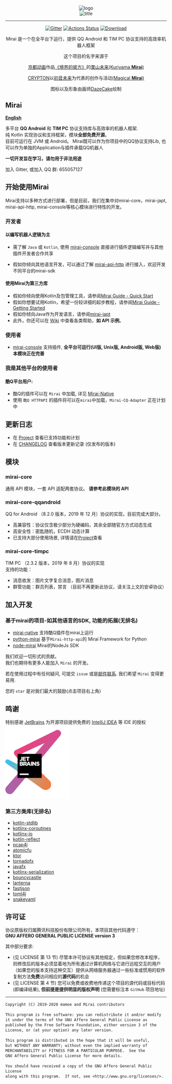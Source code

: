 <div align="center">
   <img width="160" src="http://img.mamoe.net/2020/02/16/a759783b42f72.png" alt="logo"></br>


   <img width="95" src="http://img.mamoe.net/2020/02/16/c4aece361224d.png" alt="title">

----

[![Gitter](https://badges.gitter.im/mamoe/mirai.svg)](https://gitter.im/mamoe/mirai?utm_source=badge&utm_medium=badge&utm_campaign=pr-badge)
[![Actions Status](https://github.com/mamoe/mirai/workflows/CI/badge.svg)](https://github.com/mamoe/mirai/actions)
[![Download](https://api.bintray.com/packages/him188moe/mirai/mirai-core/images/download.svg)](https://bintray.com/him188moe/mirai/mirai-core/)  

Mirai 是一个在全平台下运行，提供 QQ Android 和 TIM PC 协议支持的高效率机器人框架

这个项目的名字来源于
     <p><a href = "http://www.kyotoanimation.co.jp/">京都动画</a>作品<a href = "https://www.bilibili.com/bangumi/media/md3365/?from=search&seid=14448313700764690387">《境界的彼方》</a>的<a href = "https://zh.moegirl.org/zh-hans/%E6%A0%97%E5%B1%B1%E6%9C%AA%E6%9D%A5">栗山未来(Kuriyama <b>Mirai</b>)</a></p>
     <p><a href = "https://www.crypton.co.jp/">CRYPTON</a>以<a href = "https://www.crypton.co.jp/miku_eng">初音未来</a>为代表的创作与活动<a href = "https://magicalmirai.com/2019/index_en.html">(Magical <b>Mirai</b>)</a></p>
图标以及形象由画师<a href = "">DazeCake</a>绘制
</div>

## Mirai

**[English](README-eng.md)**  

多平台 **QQ Android** 和 **TIM PC** 协议支持库与高效率的机器人框架.   
纯 Kotlin 实现协议和支持框架，模块<b>全部免费开源</b>。  
目前可运行在 JVM 或 Android。
Mirai既可以作为你项目中的QQ协议支持Lib, 也可以作为单独的Application与插件承载QQ机器人

**一切开发旨在学习，请勿用于非法用途**  

加入 Gitter, 或加入 QQ 群: 655057127



## 开始使用Mirai

Mirai支持以多种方式进行部署，但是目前，我们在集中对mirai-core，mirai-japt, mirai-api-http, mirai-console等核心模块进行特性的开发。

### 开发者

#### 以编写机器人逻辑为主

- 需了解 `Java` 或 `Kotlin`, 使用 [mirai-console](https://github.com/mamoe/mirai/tree/master/mirai-console) 直接进行插件逻辑编写并与其他插件开发者合作共享

- 假如你倾向其他语言开发，可以通过了解 [mirai-api-http](https://github.com/mamoe/mirai/tree/master/mirai-api-http) 进行接入，欢迎开发不同平台的mirai-sdk

  

#### 使用Mirai为第三方库

- 假如你倾向使用Kotlin及包管理工具，请参阅[Mirai Guide - Quick Start](/docs/guide_quick_start.md)
- 假如你想要试用Kotlin，希望一份较详细的起步教程，请参阅[Mirai Guide - Getting Started](/docs/guide_getting_started.md)
- 假如你倾向Java作为开发语言，请参阅[mirai-japt](https://github.com/mamoe/mirai-japt)
- 此外，你还可以在 [Wiki](https://github.com/mamoe/mirai/wiki/Home) 中查看各类帮助，**如 API 示例**。



### 使用者

- [mirai-console](https://github.com/mamoe/mirai/tree/master/mirai-console) 支持插件, **全平台可运行(UI版, Unix版, Android版, Web版)** **本模块正在完善**



### 我是其他平台的使用者

#### 酷Q平台用户: 

- 酷Q的插件可以在 `Mirai` 中加载, 详见 [Mirai-Native](https://github.com/iTXTech/mirai-native)
- 使用 `酷Q HTTPAPI` 的插件将可以在`mirai`中加载，`Mirai-CQ-Adapter` 正在计划中



## 更新日志

* 在 [Project](https://github.com/mamoe/mirai/projects/3) 查看已支持功能和计划
* 在 [CHANGELOG](https://github.com/mamoe/mirai/blob/master/CHANGELOG.md) 查看版本更新记录 (仅发布的版本)



## 模块

### mirai-core

通用 API 模块，一套 API 适配两套协议。
**请参考此模块的 API**  

### mirai-core-qqandroid

  QQ for Android （8.2.0 版本，2019 年 12 月）协议的实现，目前完成大部分。   

  - 高兼容性：协议仅含极少部分为硬编码，其余全部随官方方式动态生成
  - 高安全性：密匙随机，ECDH 动态计算
  - 已支持大部分使用场景, 详情请在[Project](https://github.com/mamoe/mirai/projects/3)查看

### mirai-core-timpc

TIM PC （2.3.2 版本，2019 年 8 月）协议的实现  
支持的功能： 

- 消息收发：图片文字复合消息，图片消息
- 群管功能：群员列表，禁言
  （目前不再更新此协议，请关注上文的安卓协议）



## 加入开发

### 基于mirai的项目-如其他语言的SDK, 功能的拓展(无排名)

- [mirai-native](https://github.com/iTXTech/mirai-native) 支持酷Q插件在mirai上运行
- [python-mirai](https://github.com/Chenwe-i-lin/python-mirai) 基于`Mirai-http-api`的 Mirai Framework for Python
- [node-mirai](https://github.com/RedBeanN/node-mirai) Mirai的NodeJs SDK

我们欢迎一切形式的贡献。  
我们也期待有更多人能加入 `Mirai` 的开发。  

若在使用过程中有任何疑问, 可提交 `issue` 或是[邮件联系](mailto:support@mamoe.net). 我们希望 `Mirai` 变得更易用.

您的 `star` 是对我们最大的鼓励(点击项目右上角)



## 鸣谢

特别感谢 [JetBrains](https://www.jetbrains.com/?from=mirai) 为开源项目提供免费的 [IntelliJ IDEA](https://www.jetbrains.com/idea/?from=mirai) 等 IDE 的授权  
[<img src=".github/jetbrains-variant-3.png" width="200"/>](https://www.jetbrains.com/?from=mirai)

### 第三方类库(无排名)

- [kotlin-stdlib](https://github.com/JetBrains/kotlin)
- [kotlinx-coroutines](https://github.com/Kotlin/kotlinx.coroutines)
- [kotlinx-io](https://github.com/Kotlin/kotlinx-io)
- [kotlin-reflect](https://github.com/JetBrains/kotlin)
- [pcap4j](https://github.com/kaitoy/pcap4j)
- [atomicfu](https://github.com/Kotlin/kotlinx.atomicfu)
- [ktor](https://github.com/ktorio/ktor)
- [tornadofx](https://github.com/edvin/tornadofx)
- [javafx](https://github.com/openjdk/jfx)
- [kotlinx-serialization](https://github.com/Kotlin/kotlinx.serialization)
- [bouncycastle](https://www.bouncycastle.org/java.html)
- [lanterna](https://github.com/mabe02/lanterna/tree/master)
- [fastjson](https://github.com/alibaba/fastjson)
- [toml4j](https://github.com/mwanji/toml4j)
- [snakeyaml](https://mvnrepository.com/artifact/org.yaml/snakeyaml)



## 许可证

协议原版权归属腾讯科技股份有限公司所有，本项目其他代码遵守：  
**GNU AFFERO GENERAL PUBLIC LICENSE version 3**  

其中部分要求:  

- (见 LICENSE 第 13 节) 尽管本许可协议有其他规定，但如果您修改本程序，则修改后的版本必须显着地为所有通过计算机网络与它进行远程交互的用户（如果您的版本支持这种交互）提供从网络服务器通过一些标准或惯用的软件复制方法**免费**访问相应的**源代码**的机会
- (见 LICENSE 第 4 节) 您可以免费或收费地传递这个项目的源代码或目标代码(即编译结果), **但前提是提供明显的版权声明** (您需要标注本 `GitHub` 项目地址)

------

    Copyright (C) 2019-2020 mamoe and Mirai contributors
    
    This program is free software: you can redistribute it and/or modify
    it under the terms of the GNU Affero General Public License as
    published by the Free Software Foundation, either version 3 of the
    License, or (at your option) any later version.
    
    This program is distributed in the hope that it will be useful,
    but WITHOUT ANY WARRANTY; without even the implied warranty of
    MERCHANTABILITY or FITNESS FOR A PARTICULAR PURPOSE.  See the
    GNU Affero General Public License for more details.
    
    You should have received a copy of the GNU Affero General Public License
    along with this program.  If not, see <http://www.gnu.org/licenses/>.